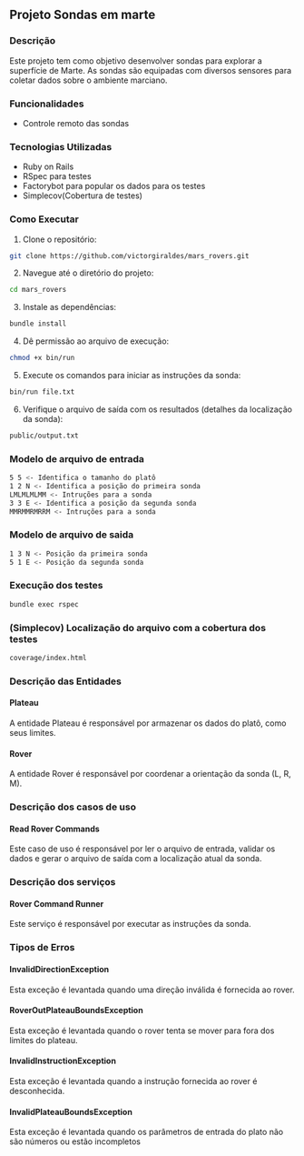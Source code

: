 ## Projeto Sondas em marte

### Descrição

Este projeto tem como objetivo desenvolver sondas para explorar a superfície de Marte. As sondas são equipadas com diversos sensores para coletar dados sobre o ambiente marciano.

### Funcionalidades

- Controle remoto das sondas

### Tecnologias Utilizadas

- Ruby on Rails
- RSpec para testes
- Factorybot para popular os dados para os testes
- Simplecov(Cobertura de testes)

### Como Executar

1. Clone o repositório:
  ```bash
  git clone https://github.com/victorgiraldes/mars_rovers.git
  ```
2. Navegue até o diretório do projeto:
  ```bash
  cd mars_rovers
  ```
3. Instale as dependências:
  ```bash
  bundle install
  ```
4. Dê permissão ao arquivo de execução:
  ```bash
  chmod +x bin/run
  ```  
5. Execute os comandos para iniciar as instruções da sonda:
  ```bash
  bin/run file.txt
  ```
6. Verifique o arquivo de saída com os resultados (detalhes da localização da sonda):
  ```bash
  public/output.txt
  ```
### Modelo de arquivo de entrada
  ```bash
  5 5 <- Identifica o tamanho do platô
  1 2 N <- Identifica a posição do primeira sonda
  LMLMLMLMM <- Intruções para a sonda
  3 3 E <- Identifica a posição da segunda sonda
  MMRMMRMRRM <- Intruções para a sonda
  ```
### Modelo de arquivo de saida
  ```bash
  1 3 N <- Posição da primeira sonda
  5 1 E <- Posição da segunda sonda
  ```

### Execução dos testes
  ```bash
  bundle exec rspec
  ```

### (Simplecov) Localização do arquivo com a cobertura dos testes
  ```bash
  coverage/index.html
  ```

### Descrição das Entidades

#### Plateau

A entidade Plateau é responsável por armazenar os dados do platô, como seus limites.

#### Rover

A entidade Rover é responsável por coordenar a orientação da sonda (L, R, M).

### Descrição dos casos de uso

#### Read Rover Commands

Este caso de uso é responsável por ler o arquivo de entrada, validar os dados e gerar o arquivo de saída com a localização atual da sonda.

### Descrição dos serviços

#### Rover Command Runner

Este serviço é responsável por executar as instruções da sonda.

### Tipos de Erros

#### InvalidDirectionException

Esta exceção é levantada quando uma direção inválida é fornecida ao rover.

#### RoverOutPlateauBoundsException

Esta exceção é levantada quando o rover tenta se mover para fora dos limites do plateau.

#### InvalidInstructionException

Esta exceção é levantada quando a instrução fornecida ao rover é desconhecida.

#### InvalidPlateauBoundsException

Esta exceção é levantada quando os parâmetros de entrada do plato não são números ou estão incompletos